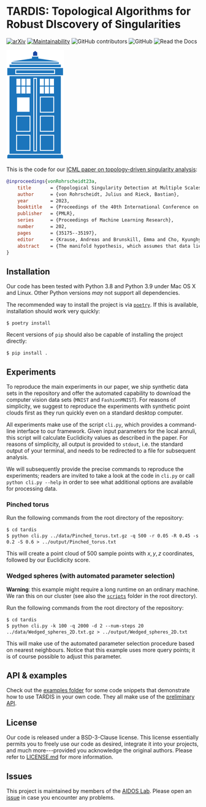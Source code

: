 # TARDIS: Topological Algorithms for Robust DIscovery of Singularities

[![arXiv](https://img.shields.io/badge/arXiv-2210.00069-b31b1b.svg)](https://arxiv.org/abs/2210.00069) [![Maintainability](https://api.codeclimate.com/v1/badges/4656850a9d0eb2f85b6e/maintainability)](https://codeclimate.com/github/aidos-lab/TARDIS/maintainability) ![GitHub contributors](https://img.shields.io/github/contributors/aidos-lab/TARDIS) ![GitHub](https://img.shields.io/github/license/aidos-lab/TARDIS) ![Read the Docs](https://img.shields.io/readthedocs/tardis-tda)

![TARDIS icon](./TARDIS.svg)

This is the code for our [ICML paper on topology-driven singularity analysis](https://proceedings.mlr.press/v202/von-rohrscheidt23a.html):

```bibtex
@inproceedings{vonRohrscheidt23a,
    title       = {Topological Singularity Detection at Multiple Scales},
    author      = {von Rohrscheidt, Julius and Rieck, Bastian},
    year        = 2023,
    booktitle   = {Proceedings of the 40th International Conference on Machine Learning},
    publisher   = {PMLR},
    series      = {Proceedings of Machine Learning Research},
    number      = 202,
    pages       = {35175--35197},
    editor      = {Krause, Andreas and Brunskill, Emma and Cho, Kyunghyun and Engelhardt, Barbara and Sabato, Sivan and Scarlett, Jonathan},
    abstract    = {The manifold hypothesis, which assumes that data lies on or close to an unknown manifold of low intrinsic dimension, is a staple of modern machine learning research. However, recent work has shown that real-world data exhibits distinct non-manifold structures, i.e. singularities, that can lead to erroneous findings. Detecting such singularities is therefore crucial as a precursor to interpolation and inference tasks. We address this issue by developing a topological framework that (i) quantifies the local intrinsic dimension, and (ii) yields a Euclidicity score for assessing the `manifoldness' of a point along multiple scales. Our approach identifies singularities of complex spaces, while also capturing singular structures and local geometric complexity in image data.}
}
```

## Installation

Our code has been tested with Python 3.8 and Python 3.9 under Mac OS
X and Linux. Other Python versions *may* not support all dependencies.

The recommended way to install the project is via [`poetry`](https://python-poetry.org/).
If this is available, installation should work very quickly:

    $ poetry install

Recent versions of `pip` should also be capable of installing the
project directly:

    $ pip install .

## Experiments

To reproduce the main experiments in our paper, we ship synthetic data
sets in the repository and offer the automated capability to download
the computer vision data sets&nbsp;(`MNIST` and `FashionMNIST`). For
reasons of simplicity, we suggest to reproduce the experiments with
synthetic point clouds first as they run quickly even on a standard
desktop computer.

All experiments make use of the script `cli.py`, which provides
a command-line interface to our framework. Given input parameters for
the local annuli, this script will calculate Euclidicity values as
described in the paper. For reasons of simplicity, all output is
provided to `stdout`, i.e. the standard output of your terminal, and
needs to be redirected to a file for subsequent analysis.

We will subsequently provide the precise commands to reproduce the
experiments; readers are invited to take a look at the code in `cli.py`
or call `python cli.py --help` in order to see what additional options
are available for processing data.

### Pinched torus

Run the following commands from the root directory of the repository:

    $ cd tardis
    $ python cli.py ../data/Pinched_torus.txt.gz -q 500 -r 0.05 -R 0.45 -s 0.2 -S 0.6 > ../output/Pinched_torus.txt

This will create a point cloud of 500 sample points with $x, y, z$
coordinates, followed by our Euclidicity score.

### Wedged spheres (with automated parameter selection)

**Warning**: this example might require a long runtime on an ordinary
machine. We ran this on our cluster (see also the [`scripts`](https://github.com/aidos-lab/TARDIS/tree/main/scripts)
folder in the root directory).

Run the following commands from the root directory of the repository:

    $ cd tardis
    $ python cli.py -k 100 -q 2000 -d 2 --num-steps 20 ../data/Wedged_spheres_2D.txt.gz > ../output/Wedged_spheres_2D.txt

This will make use of the automated parameter selection procedure based
on nearest neighbours. Notice that this example uses more query
points; it is of course possible to adjust this parameter.

## API & examples

Check out the [examples folder](https://github.com/aidos-lab/TARDIS/tree/main/examples) for some code snippets that
demonstrate how to use TARDIS in your own code. They all make use of the
[preliminary API](https://github.com/aidos-lab/TARDIS/blob/main/tardis/api.py).

## License

Our code is released under a BSD-3-Clause license. This license
essentially permits you to freely use our code as desired, integrate it
into your projects, and much more---provided you acknowledge the
original authors. Please refer to [LICENSE.md](./LICENSE.md) for more
information. 

## Issues

This project is maintained by members of the [AIDOS Lab](https://github.com/aidos-lab).
Please open an [issue](https://github.com/aidos-lab/TARDIS/issues) in
case you encounter any problems.
